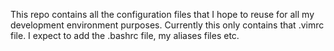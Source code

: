 This repo contains all the configuration files that I hope to reuse for all my development environment purposes. Currently this only contains that .vimrc file. I expect to add the .bashrc file, my aliases files etc. 
